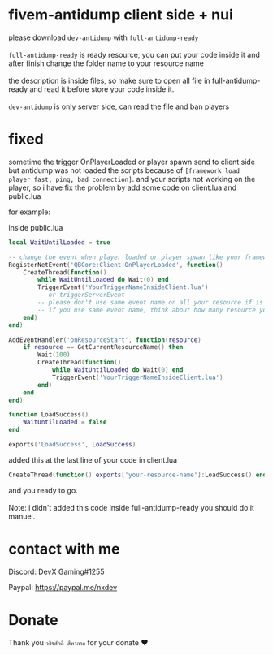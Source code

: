 # fivem-antidump client side + nui


please download ```dev-antidump``` with ```full-antidump-ready```
<br><br>
```full-antidump-ready``` is ready resource, you can put your code inside it and after finish change the folder name to your resource name<br>
<br>
the description is inside files, so make sure to open all file in full-antidump-ready and read it before store your code inside it.<br><br>
```dev-antidump``` is only server side, can read the file and ban players
<br>


# fixed

sometime the trigger OnPlayerLoaded or player spawn send to client side but antidump was not loaded the scripts because of ```[framework load player fast, ping, bad connection]```. and your scripts not working on the player, so i have fix the problem by add some code on client.lua and public.lua

for example:

inside public.lua
```lua
local WaitUntilLoaded = true

-- change the event when player loaded or player spwan like your framework. i use here QBCore
RegisterNetEvent('QBCore:Client:OnPlayerLoaded', function()
    CreateThread(function()
        while WaitUntilLoaded do Wait(0) end
        TriggerEvent('YourTriggerNameInsideClient.lua')
        -- or triggerServerEvent
        -- please don't use same event name on all your resource if is client side and is inside client.lua, use like: resource-name:client:OnPlayerLoaded
        -- if you use same event name, think about how many resource you have and how manytime it's will send the trigger
    end)
end)

AddEventHandler('onResourceStart', function(resource)
    if resource == GetCurrentResourceName() then
        Wait(100)
        CreateThread(function()
            while WaitUntilLoaded do Wait(0) end
            TriggerEvent('YourTriggerNameInsideClient.lua')
        end)
    end
end)

function LoadSuccess()
    WaitUntilLoaded = false
end

exports('LoadSuccess', LoadSuccess)
```

added this at the last line of your code in client.lua

```lua
CreateThread(function() exports['your-resource-name']:LoadSuccess() end)

```

and you ready to go.
<br><br>
Note: i didn't added this code inside full-antidump-ready you should do it manuel.

# contact with me

Discord: DevX Gaming#1255

Paypal: https://paypal.me/nxdev

# Donate

Thank you ```วชิรศักดิ์ สีหาภาค``` for your donate ❤️
